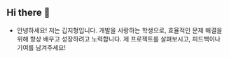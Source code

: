 ## Hi there 👋

- 안녕하세요! 저는 깁지형입니다. 개발을 사랑하는 학생으로, 효율적인 문제 해결을 위해 항상 배우고 성장하려고 노력합니다. 제 프로젝트를 살펴보시고, 피드백이나 기여를 남겨주세요!

<!--
**dasdas1234/dasdas1234** is a ✨ _special_ ✨ repository because its `README.md` (this file) appears on your GitHub profile.

Here are some ideas to get you started:

- 🔭 I’m currently working on ...
- 🌱 I’m currently learning ...
- 👯 I’m looking to collaborate on ...
- 🤔 I’m looking for help with ...
- 💬 Ask me about ...
- 📫 How to reach me: ...
- 😄 Pronouns: ...
- ⚡ Fun fact: ...
-->

